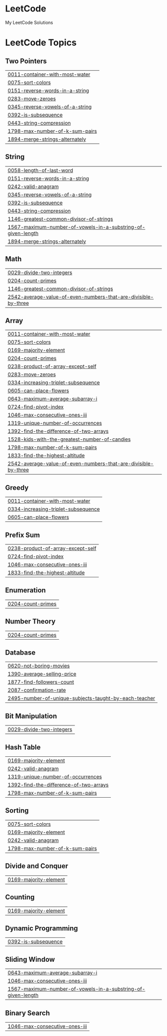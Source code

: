 # LeetCode
My LeetCode Solutions

<!---LeetCode Topics Start-->
# LeetCode Topics
## Two Pointers
|  |
| ------- |
| [0011-container-with-most-water](https://github.com/Tamil1701/LeetCode/tree/master/0011-container-with-most-water) |
| [0075-sort-colors](https://github.com/Tamil1701/LeetCode/tree/master/0075-sort-colors) |
| [0151-reverse-words-in-a-string](https://github.com/Tamil1701/LeetCode/tree/master/0151-reverse-words-in-a-string) |
| [0283-move-zeroes](https://github.com/Tamil1701/LeetCode/tree/master/0283-move-zeroes) |
| [0345-reverse-vowels-of-a-string](https://github.com/Tamil1701/LeetCode/tree/master/0345-reverse-vowels-of-a-string) |
| [0392-is-subsequence](https://github.com/Tamil1701/LeetCode/tree/master/0392-is-subsequence) |
| [0443-string-compression](https://github.com/Tamil1701/LeetCode/tree/master/0443-string-compression) |
| [1798-max-number-of-k-sum-pairs](https://github.com/Tamil1701/LeetCode/tree/master/1798-max-number-of-k-sum-pairs) |
| [1894-merge-strings-alternately](https://github.com/Tamil1701/LeetCode/tree/master/1894-merge-strings-alternately) |
## String
|  |
| ------- |
| [0058-length-of-last-word](https://github.com/Tamil1701/LeetCode/tree/master/0058-length-of-last-word) |
| [0151-reverse-words-in-a-string](https://github.com/Tamil1701/LeetCode/tree/master/0151-reverse-words-in-a-string) |
| [0242-valid-anagram](https://github.com/Tamil1701/LeetCode/tree/master/0242-valid-anagram) |
| [0345-reverse-vowels-of-a-string](https://github.com/Tamil1701/LeetCode/tree/master/0345-reverse-vowels-of-a-string) |
| [0392-is-subsequence](https://github.com/Tamil1701/LeetCode/tree/master/0392-is-subsequence) |
| [0443-string-compression](https://github.com/Tamil1701/LeetCode/tree/master/0443-string-compression) |
| [1146-greatest-common-divisor-of-strings](https://github.com/Tamil1701/LeetCode/tree/master/1146-greatest-common-divisor-of-strings) |
| [1567-maximum-number-of-vowels-in-a-substring-of-given-length](https://github.com/Tamil1701/LeetCode/tree/master/1567-maximum-number-of-vowels-in-a-substring-of-given-length) |
| [1894-merge-strings-alternately](https://github.com/Tamil1701/LeetCode/tree/master/1894-merge-strings-alternately) |
## Math
|  |
| ------- |
| [0029-divide-two-integers](https://github.com/Tamil1701/LeetCode/tree/master/0029-divide-two-integers) |
| [0204-count-primes](https://github.com/Tamil1701/LeetCode/tree/master/0204-count-primes) |
| [1146-greatest-common-divisor-of-strings](https://github.com/Tamil1701/LeetCode/tree/master/1146-greatest-common-divisor-of-strings) |
| [2542-average-value-of-even-numbers-that-are-divisible-by-three](https://github.com/Tamil1701/LeetCode/tree/master/2542-average-value-of-even-numbers-that-are-divisible-by-three) |
## Array
|  |
| ------- |
| [0011-container-with-most-water](https://github.com/Tamil1701/LeetCode/tree/master/0011-container-with-most-water) |
| [0075-sort-colors](https://github.com/Tamil1701/LeetCode/tree/master/0075-sort-colors) |
| [0169-majority-element](https://github.com/Tamil1701/LeetCode/tree/master/0169-majority-element) |
| [0204-count-primes](https://github.com/Tamil1701/LeetCode/tree/master/0204-count-primes) |
| [0238-product-of-array-except-self](https://github.com/Tamil1701/LeetCode/tree/master/0238-product-of-array-except-self) |
| [0283-move-zeroes](https://github.com/Tamil1701/LeetCode/tree/master/0283-move-zeroes) |
| [0334-increasing-triplet-subsequence](https://github.com/Tamil1701/LeetCode/tree/master/0334-increasing-triplet-subsequence) |
| [0605-can-place-flowers](https://github.com/Tamil1701/LeetCode/tree/master/0605-can-place-flowers) |
| [0643-maximum-average-subarray-i](https://github.com/Tamil1701/LeetCode/tree/master/0643-maximum-average-subarray-i) |
| [0724-find-pivot-index](https://github.com/Tamil1701/LeetCode/tree/master/0724-find-pivot-index) |
| [1046-max-consecutive-ones-iii](https://github.com/Tamil1701/LeetCode/tree/master/1046-max-consecutive-ones-iii) |
| [1319-unique-number-of-occurrences](https://github.com/Tamil1701/LeetCode/tree/master/1319-unique-number-of-occurrences) |
| [1392-find-the-difference-of-two-arrays](https://github.com/Tamil1701/LeetCode/tree/master/1392-find-the-difference-of-two-arrays) |
| [1528-kids-with-the-greatest-number-of-candies](https://github.com/Tamil1701/LeetCode/tree/master/1528-kids-with-the-greatest-number-of-candies) |
| [1798-max-number-of-k-sum-pairs](https://github.com/Tamil1701/LeetCode/tree/master/1798-max-number-of-k-sum-pairs) |
| [1833-find-the-highest-altitude](https://github.com/Tamil1701/LeetCode/tree/master/1833-find-the-highest-altitude) |
| [2542-average-value-of-even-numbers-that-are-divisible-by-three](https://github.com/Tamil1701/LeetCode/tree/master/2542-average-value-of-even-numbers-that-are-divisible-by-three) |
## Greedy
|  |
| ------- |
| [0011-container-with-most-water](https://github.com/Tamil1701/LeetCode/tree/master/0011-container-with-most-water) |
| [0334-increasing-triplet-subsequence](https://github.com/Tamil1701/LeetCode/tree/master/0334-increasing-triplet-subsequence) |
| [0605-can-place-flowers](https://github.com/Tamil1701/LeetCode/tree/master/0605-can-place-flowers) |
## Prefix Sum
|  |
| ------- |
| [0238-product-of-array-except-self](https://github.com/Tamil1701/LeetCode/tree/master/0238-product-of-array-except-self) |
| [0724-find-pivot-index](https://github.com/Tamil1701/LeetCode/tree/master/0724-find-pivot-index) |
| [1046-max-consecutive-ones-iii](https://github.com/Tamil1701/LeetCode/tree/master/1046-max-consecutive-ones-iii) |
| [1833-find-the-highest-altitude](https://github.com/Tamil1701/LeetCode/tree/master/1833-find-the-highest-altitude) |
## Enumeration
|  |
| ------- |
| [0204-count-primes](https://github.com/Tamil1701/LeetCode/tree/master/0204-count-primes) |
## Number Theory
|  |
| ------- |
| [0204-count-primes](https://github.com/Tamil1701/LeetCode/tree/master/0204-count-primes) |
## Database
|  |
| ------- |
| [0620-not-boring-movies](https://github.com/Tamil1701/LeetCode/tree/master/0620-not-boring-movies) |
| [1390-average-selling-price](https://github.com/Tamil1701/LeetCode/tree/master/1390-average-selling-price) |
| [1877-find-followers-count](https://github.com/Tamil1701/LeetCode/tree/master/1877-find-followers-count) |
| [2087-confirmation-rate](https://github.com/Tamil1701/LeetCode/tree/master/2087-confirmation-rate) |
| [2495-number-of-unique-subjects-taught-by-each-teacher](https://github.com/Tamil1701/LeetCode/tree/master/2495-number-of-unique-subjects-taught-by-each-teacher) |
## Bit Manipulation
|  |
| ------- |
| [0029-divide-two-integers](https://github.com/Tamil1701/LeetCode/tree/master/0029-divide-two-integers) |
## Hash Table
|  |
| ------- |
| [0169-majority-element](https://github.com/Tamil1701/LeetCode/tree/master/0169-majority-element) |
| [0242-valid-anagram](https://github.com/Tamil1701/LeetCode/tree/master/0242-valid-anagram) |
| [1319-unique-number-of-occurrences](https://github.com/Tamil1701/LeetCode/tree/master/1319-unique-number-of-occurrences) |
| [1392-find-the-difference-of-two-arrays](https://github.com/Tamil1701/LeetCode/tree/master/1392-find-the-difference-of-two-arrays) |
| [1798-max-number-of-k-sum-pairs](https://github.com/Tamil1701/LeetCode/tree/master/1798-max-number-of-k-sum-pairs) |
## Sorting
|  |
| ------- |
| [0075-sort-colors](https://github.com/Tamil1701/LeetCode/tree/master/0075-sort-colors) |
| [0169-majority-element](https://github.com/Tamil1701/LeetCode/tree/master/0169-majority-element) |
| [0242-valid-anagram](https://github.com/Tamil1701/LeetCode/tree/master/0242-valid-anagram) |
| [1798-max-number-of-k-sum-pairs](https://github.com/Tamil1701/LeetCode/tree/master/1798-max-number-of-k-sum-pairs) |
## Divide and Conquer
|  |
| ------- |
| [0169-majority-element](https://github.com/Tamil1701/LeetCode/tree/master/0169-majority-element) |
## Counting
|  |
| ------- |
| [0169-majority-element](https://github.com/Tamil1701/LeetCode/tree/master/0169-majority-element) |
## Dynamic Programming
|  |
| ------- |
| [0392-is-subsequence](https://github.com/Tamil1701/LeetCode/tree/master/0392-is-subsequence) |
## Sliding Window
|  |
| ------- |
| [0643-maximum-average-subarray-i](https://github.com/Tamil1701/LeetCode/tree/master/0643-maximum-average-subarray-i) |
| [1046-max-consecutive-ones-iii](https://github.com/Tamil1701/LeetCode/tree/master/1046-max-consecutive-ones-iii) |
| [1567-maximum-number-of-vowels-in-a-substring-of-given-length](https://github.com/Tamil1701/LeetCode/tree/master/1567-maximum-number-of-vowels-in-a-substring-of-given-length) |
## Binary Search
|  |
| ------- |
| [1046-max-consecutive-ones-iii](https://github.com/Tamil1701/LeetCode/tree/master/1046-max-consecutive-ones-iii) |
<!---LeetCode Topics End-->
